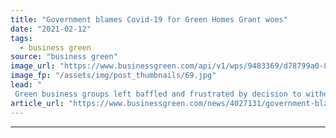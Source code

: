 ```yaml
---
title: "Government blames Covid-19 for Green Homes Grant woes"
date: "2021-02-12"
tags: 
  - business green
source: "business green"
image_url: "https://www.businessgreen.com/api/v1/wps/9483369/d78799a0-8733-4c7a-9c85-a7099aa6d028/3/iStock-1182458609-insulation-energy-efficiency-185x114.jpg"
image_fp: "/assets/img/post_thumbnails/69.jpg"
lead: "
 Green business groups left baffled and frustrated by decision to withdraw over £1bn from flagship green home upgrade programme ..."
article_url: "https://www.businessgreen.com/news/4027131/government-blames-covid-19-green-homes-grant-failures"
---
```


---
